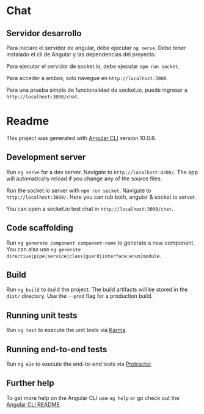 # Chat

## Servidor desarrollo

Para iniciaro el servidor de angular, debe ejecutar `ng serve`. Debe tener instalado el cli de Angular y las dependencias del proyecto.

Para ejecutar el servidor de socket.io, debe ejecutar `npm run socket`.

Para acceder a ambos, solo navegue en `http://localhost:3000`.

Para una prueba simple de funcionalidad de socket.io, puede ingresar a `http://localhost:3000/chat`.



# Readme

This project was generated with [Angular CLI](https://github.com/angular/angular-cli) version 10.0.8.

## Development server

Run `ng serve` for a dev server. Navigate to `http://localhost:4200/`. The app will automatically reload if you change any of the source files.

Run the socket.io server with `npm run socket`. Navigate to `http://localhost:3000/`. Here you can rub both, angular & socket.io server.

You can open a socket.io test chat in `http://localhost:3000/chat`.

## Code scaffolding

Run `ng generate component component-name` to generate a new component. You can also use `ng generate directive|pipe|service|class|guard|interface|enum|module`.

## Build

Run `ng build` to build the project. The build artifacts will be stored in the `dist/` directory. Use the `--prod` flag for a production build.

## Running unit tests

Run `ng test` to execute the unit tests via [Karma](https://karma-runner.github.io).

## Running end-to-end tests

Run `ng e2e` to execute the end-to-end tests via [Protractor](http://www.protractortest.org/).

## Further help

To get more help on the Angular CLI use `ng help` or go check out the [Angular CLI README](https://github.com/angular/angular-cli/blob/master/README.md).
